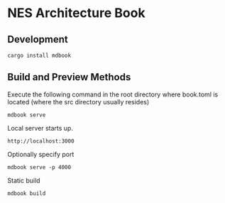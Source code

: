 # NES Architecture Book

## Development

```
cargo install mdbook
```

## Build and Preview Methods

Execute the following command in the root directory where book.toml is located (where the src directory usually resides)

```
mdbook serve
```
Local server starts up.

```
http://localhost:3000
```

Optionally specify port

```
mdbook serve -p 4000
```

Static build

```
mdbook build
```